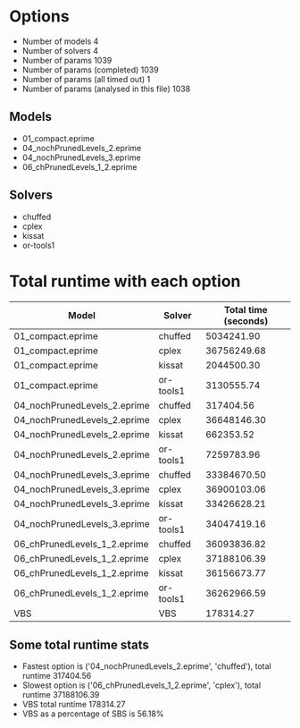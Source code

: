 

# Options


- Number of models 4
- Number of solvers 4
- Number of params 1039
- Number of params (completed) 1039
- Number of params (all timed out) 1
- Number of params (analysed in this file) 1038


## Models


 - 01_compact.eprime
 - 04_nochPrunedLevels_2.eprime
 - 04_nochPrunedLevels_3.eprime
 - 06_chPrunedLevels_1_2.eprime


## Solvers


 - chuffed
 - cplex
 - kissat
 - or-tools1


# Total runtime with each option


 | Model | Solver | Total time (seconds) | 
 | -- | -- | -- | 
 | 01_compact.eprime | chuffed | 5034241.90 | 
 | 01_compact.eprime | cplex | 36756249.68 | 
 | 01_compact.eprime | kissat | 2044500.30 | 
 | 01_compact.eprime | or-tools1 | 3130555.74 | 
 | 04_nochPrunedLevels_2.eprime | chuffed | 317404.56 | 
 | 04_nochPrunedLevels_2.eprime | cplex | 36648146.30 | 
 | 04_nochPrunedLevels_2.eprime | kissat | 662353.52 | 
 | 04_nochPrunedLevels_2.eprime | or-tools1 | 7259783.96 | 
 | 04_nochPrunedLevels_3.eprime | chuffed | 33384670.50 | 
 | 04_nochPrunedLevels_3.eprime | cplex | 36900103.06 | 
 | 04_nochPrunedLevels_3.eprime | kissat | 33426628.21 | 
 | 04_nochPrunedLevels_3.eprime | or-tools1 | 34047419.16 | 
 | 06_chPrunedLevels_1_2.eprime | chuffed | 36093836.82 | 
 | 06_chPrunedLevels_1_2.eprime | cplex | 37188106.39 | 
 | 06_chPrunedLevels_1_2.eprime | kissat | 36156673.77 | 
 | 06_chPrunedLevels_1_2.eprime | or-tools1 | 36262966.59 | 
 | VBS | VBS | 178314.27 | 


## Some total runtime stats


 - Fastest option is ('04_nochPrunedLevels_2.eprime', 'chuffed'), total runtime 317404.56
 - Slowest option is ('06_chPrunedLevels_1_2.eprime', 'cplex'), total runtime 37188106.39
 - VBS total runtime 178314.27
 - VBS as a percentage of SBS is 56.18%

